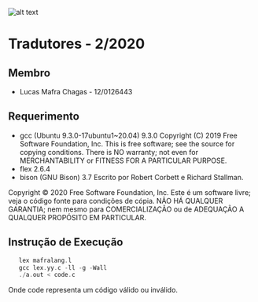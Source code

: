 ![alt text](http://www.unb.br/images/Imagens/logo_unb.png)

# Tradutores - 2/2020

## Membro
* Lucas Mafra Chagas - 12/0126443

## Requerimento
* gcc (Ubuntu 9.3.0-17ubuntu1~20.04) 9.3.0
Copyright (C) 2019 Free Software Foundation, Inc.
This is free software; see the source for copying conditions.  There is NO
warranty; not even for MERCHANTABILITY or FITNESS FOR A PARTICULAR PURPOSE.
* flex 2.6.4
* bison (GNU Bison) 3.7
Escrito por Robert Corbett e Richard Stallman.

Copyright © 2020 Free Software Foundation, Inc.
Este é um software livre; veja o código fonte para condições de cópia.
NÃO HÁ QUALQUER GARANTIA; nem mesmo para COMERCIALIZAÇÃO ou de ADEQUAÇÃO A
QUALQUER PROPÓSITO EM PARTICULAR.



## Instrução de Execução

```c
   lex mafralang.l
   gcc lex.yy.c -ll -g -Wall
   ./a.out < code.c
```
Onde code representa um código válido ou inválido.
